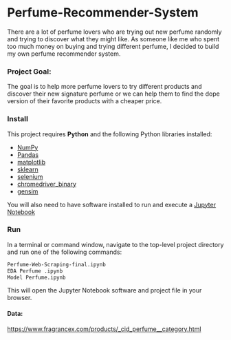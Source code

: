 # Perfume-Recommender-System

There are a lot of perfume lovers who are trying out new perfume randomly and trying to discover what they might like. As someone like me who spent too much money on buying and trying different perfume, I decided to build my own perfume recommender system.

### Project Goal:
The goal is to help more perfume lovers to try different products and discover their new signature perfume or we can help them to find the dope version of their favorite products with a cheaper price. 

### Install

This project requires **Python** and the following Python libraries installed:

- [NumPy](http://www.numpy.org/)
- [Pandas](http://pandas.pydata.org/)
- [matplotlib](http://matplotlib.org/)
- [sklearn](https://scikit-learn.org) 
- [selenium](https://pypi.org/project/selenium/)
- [chromedriver_binary](https://pypi.org/project/chromedriver-binary/)
- [gensim](https://pypi.org/project/gensim/)

You will also need to have software installed to run and execute a [Jupyter Notebook](http://ipython.org/notebook.html)


### Run

In a terminal or command window, navigate to the top-level project directory and run one of the following commands:


```bash
Perfume-Web-Scraping-final.ipynb
EDA Perfume .ipynb
Model Perfume.ipynb
```

This will open the Jupyter Notebook software and project file in your browser.

#### Data:
https://www.fragrancex.com/products/_cid_perfume__category.html
